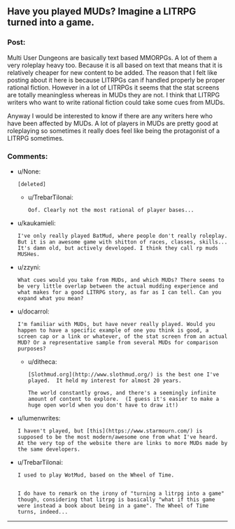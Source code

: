 ## Have you played MUDs? Imagine a LITRPG turned into a game.

### Post:

Multi User Dungeons are basically text based MMORPGs. A lot of them a very roleplay heavy too. Because it is all based on text that means that it is relatively cheaper for new content to be added. The reason that I felt like posting about it here is because LITRPGs can if handled properly be proper rational fiction. However in a lot of LITRPGs it seems that the stat screens are totally meaningless whereas in MUDs they are not. I think that LITRPG writers who want to write rational fiction could take some cues from MUDs.

Anyway I would be interested to know if there are any writers here who have been affected by MUDs. A lot of players in MUDs are pretty good at roleplaying so sometimes it really does feel like being the protagonist of a LITRPG sometimes.

### Comments:

- u/None:
  ```
  [deleted]
  ```

  - u/TrebarTilonai:
    ```
    Oof. Clearly not the most rational of player bases...
    ```

- u/kaukamieli:
  ```
  I've only really played BatMud, where people don't really roleplay. But it is an awesome game with shitton of races, classes, skills... It's damn old, but actively developed. I think they call rp muds MUSHes.
  ```

- u/zzyni:
  ```
  What cues would you take from MUDs, and which MUDs? There seems to be very little overlap between the actual mudding experience and what makes for a good LITRPG story, as far as I can tell. Can you expand what you mean?
  ```

- u/docarrol:
  ```
  I'm familiar with MUDs, but have never really played. Would you happen to have a specific example of one you think is good, a screen cap or a link or whatever, of the stat screen from an actual MUD? Or a representative sample from several MUDs for comparison purposes?
  ```

  - u/ditheca:
    ```
    [Slothmud.org](http://www.slothmud.org/) is the best one I've played.  It held my interest for almost 20 years.

    The world constantly grows, and there's a seemingly infinite amount of content to explore.  (I guess it's easier to make a huge open world when you don't have to draw it!)
    ```

- u/lumenwrites:
  ```
  I haven't played, but [this](https://www.starmourn.com/) is supposed to be the most modern/awesome one from what I've heard.
  At the very top of the website there are links to more MUDs made by the same developers.
  ```

- u/TrebarTilonai:
  ```
  I used to play WotMud, based on the Wheel of Time.  


  I do have to remark on the irony of "turning a litrpg into a game" though, considering that litrpg is basically "what if this game were instead a book about being in a game". The Wheel of Time turns, indeed...
  ```

---

